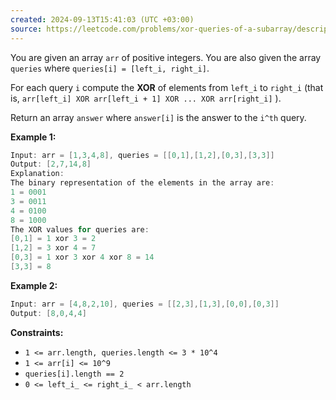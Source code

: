 ```yaml
---
created: 2024-09-13T15:41:03 (UTC +03:00)
source: https://leetcode.com/problems/xor-queries-of-a-subarray/description/?envType=daily-question&envId=2024-09-13
---
```

You are given an array `arr` of positive integers. You are also given the array `queries` where `queries[i] = [left_i, right_i]`.

For each query `i` compute the **XOR** of elements from `left_i` to `right_i` (that is, `arr[left_i] XOR arr[left_i + 1] XOR ... XOR arr[right_i]` ).

Return an array `answer` where `answer[i]` is the answer to the `i^th` query.


**Example 1:**

``` Java
Input: arr = [1,3,4,8], queries = [[0,1],[1,2],[0,3],[3,3]]
Output: [2,7,14,8] 
Explanation: 
The binary representation of the elements in the array are:
1 = 0001 
3 = 0011 
4 = 0100 
8 = 1000 
The XOR values for queries are:
[0,1] = 1 xor 3 = 2 
[1,2] = 3 xor 4 = 7 
[0,3] = 1 xor 3 xor 4 xor 8 = 14 
[3,3] = 8
```


**Example 2:**

``` Java
Input: arr = [4,8,2,10], queries = [[2,3],[1,3],[0,0],[0,3]]
Output: [8,0,4,4]
```


**Constraints:**

-   `1 <= arr.length, queries.length <= 3 * 10^4`
-   `1 <= arr[i] <= 10^9`
-   `queries[i].length == 2`
-   `0 <= left_i_ <= right_i_ < arr.length`
